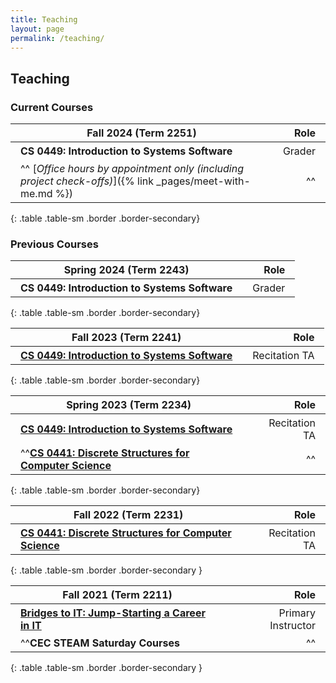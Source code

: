 ```yaml
---
title: Teaching
layout: page
permalink: /teaching/
---
```


## Teaching

### Current Courses

| Fall 2024 (Term 2251)                                                                                     |   Role |
| --------------------------------------------------------------------------------------------------------- | -----: |
| **CS 0449: Introduction to Systems Software**                                                             | Grader |
| ^^ [*Office hours by appointment only (including project check-offs)*]({% link _pages/meet-with-me.md %}) |     ^^ |
{: .table .table-sm .border .border-secondary}

### Previous Courses

| Spring 2024 (Term 2243)                       |   Role |
| --------------------------------------------- | -----: |
| **CS 0449: Introduction to Systems Software** | Grader |
{: .table .table-sm .border .border-secondary}

| Fall 2023 (Term 2241)                                                    |          Role |
| ------------------------------------------------------------------------ | ------------: |
| [**CS 0449: Introduction to Systems Software**](./CS0449-2241/) | Recitation TA |
{: .table .table-sm .border .border-secondary}


| Spring 2023 (Term 2234)                                                            |          Role |
| ---------------------------------------------------------------------------------- | ------------: |
| [**CS 0449: Introduction to Systems Software**](./CS0449-2234/)           | Recitation TA |
| ^^[**CS 0441: Discrete Structures for Computer Science**](./CS0441-2234/) |            ^^ |
{: .table .table-sm .border .border-secondary}

| Fall 2022 (Term 2231)                                                            |          Role |
| -------------------------------------------------------------------------------- | ------------: |
| [**CS 0441: Discrete Structures for Computer Science**](./CS0441-2231/) | Recitation TA |
{: .table .table-sm .border .border-secondary }

| Fall 2021 (Term 2211)                                                            |               Role |
| -------------------------------------------------------------------------------- | -----------------: |
| [**Bridges to IT: Jump-Starting a Career in IT**](./bridges-to-it.html) | Primary Instructor |
| ^^**CEC STEAM Saturday Courses**                                                 |                 ^^ |
{: .table .table-sm .border .border-secondary }


<style>
    td, th {
        padding: 0.25em 1em !important;
    }
</style>
